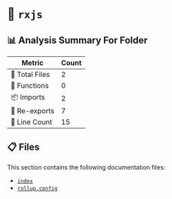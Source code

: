 # 📁 `rxjs`

## 📊 Analysis Summary For Folder

| Metric | Count |
|--------|-------|
| 📁 Total Files | 2 |
| 🔧 Functions | 0 |
| 📦 Imports | 2 |
| 🔄 Re-exports | 7 |
| 🔢 Line Count | 15 |


## 📋 Files

This section contains the following documentation files:

- [`index`](./index.md)
- [`rollup.config`](./rollup.config.md)